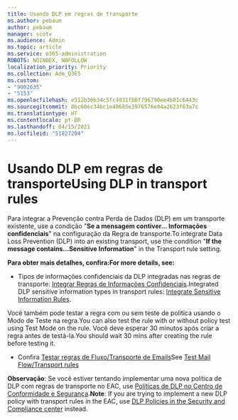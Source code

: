 ```yaml
---
title: Usando DLP em regras de transporte
ms.author: pebaum
author: pebaum
manager: scotv
ms.audience: Admin
ms.topic: article
ms.service: o365-administration
ROBOTS: NOINDEX, NOFOLLOW
localization_priority: Priority
ms.collection: Adm_O365
ms.custom:
- "9002635"
- "5153"
ms.openlocfilehash: e512b36b34c5fc4931fb0f796790ee4b01c6443c
ms.sourcegitcommit: 8bc60ec34bc1e40685e3976576e04a2623f63a7c
ms.translationtype: HT
ms.contentlocale: pt-BR
ms.lasthandoff: 04/15/2021
ms.locfileid: "51827204"
---
```

# <a name="using-dlp-in-transport-rules"></a><span data-ttu-id="e346b-102">Usando DLP em regras de transporte</span><span class="sxs-lookup"><span data-stu-id="e346b-102">Using DLP in transport rules</span></span>

<span data-ttu-id="e346b-103">Para integrar a Prevenção contra Perda de Dados (DLP) em um transporte existente, use a condição "**Se a mensagem contiver... Informações confidenciais**" na configuração da Regra de transporte.</span><span class="sxs-lookup"><span data-stu-id="e346b-103">To integrate Data Loss Prevention (DLP) into an existing transport, use the condition "**If the message contains...Sensitive Information**" in the Transport rule setting.</span></span>

<span data-ttu-id="e346b-104">**Para obter mais detalhes, confira:**</span><span class="sxs-lookup"><span data-stu-id="e346b-104">**For more details, see:**</span></span>

- <span data-ttu-id="e346b-105">Tipos de informações confidenciais da DLP integradas nas regras de transporte: [Integrar Regras de Informações Confidenciais](https://docs.microsoft.com/exchange/security-and-compliance/data-loss-prevention/integrate-sensitive-information-rules).</span><span class="sxs-lookup"><span data-stu-id="e346b-105">Integrated DLP sensitive information types in transport rules: [Integrate Sensitive Information Rules](https://docs.microsoft.com/exchange/security-and-compliance/data-loss-prevention/integrate-sensitive-information-rules).</span></span>

<span data-ttu-id="e346b-106">Você também pode testar a regra com ou sem teste de política usando o Modo de Teste na regra.</span><span class="sxs-lookup"><span data-stu-id="e346b-106">You can also test the rule with or without policy test using Test Mode on the rule.</span></span>  <span data-ttu-id="e346b-107">Você deve esperar 30 minutos após criar a regra antes de testá-la.</span><span class="sxs-lookup"><span data-stu-id="e346b-107">You should wait 30 mins after creating the rule before testing it.</span></span>

- <span data-ttu-id="e346b-108">Confira [Testar regras de Fluxo/Transporte de Emails](https://docs.microsoft.com/exchange/security-and-compliance/mail-flow-rules/test-mail-flow-rules)</span><span class="sxs-lookup"><span data-stu-id="e346b-108">See [Test Mail Flow/Transport rules](https://docs.microsoft.com/exchange/security-and-compliance/mail-flow-rules/test-mail-flow-rules)</span></span>

<span data-ttu-id="e346b-109">**Observação**: Se você estiver tentando implementar uma nova política de DLP com regras de transporte no EAC, use [Políticas de DLP no Centro de Conformidade e Segurança](https://docs.microsoft.com/microsoft-365/compliance/data-loss-prevention-policies?view=o365-worldwide).</span><span class="sxs-lookup"><span data-stu-id="e346b-109">**Note**: If you are trying to implement a new DLP policy with transport rules in the EAC, use [DLP Policies in the Security and Compliance center](https://docs.microsoft.com/microsoft-365/compliance/data-loss-prevention-policies?view=o365-worldwide) instead.</span></span>
